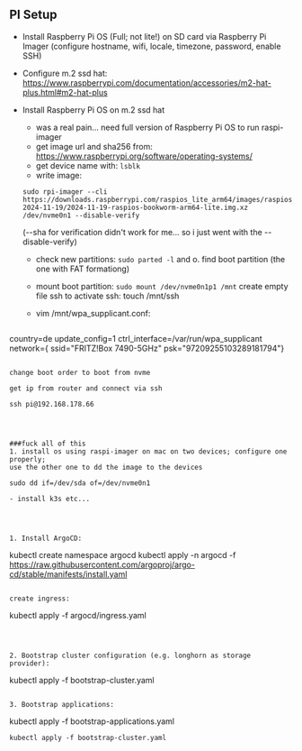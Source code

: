 ## PI Setup
- Install Raspberry Pi OS (Full; not lite!) on SD card via Raspberry Pi Imager (configure hostname, wifi, locale, timezone, password, enable SSH)

- Configure m.2 ssd hat: https://www.raspberrypi.com/documentation/accessories/m2-hat-plus.html#m2-hat-plus

- Install Raspberry Pi OS on m.2 ssd hat
   - was a real pain... need full version of Raspberry Pi OS to run raspi-imager
   - get image url and sha256 from: https://www.raspberrypi.org/software/operating-systems/
   - get device name with: `lsblk`
   - write image:
   ```
   sudo rpi-imager --cli https://downloads.raspberrypi.com/raspios_lite_arm64/images/raspios_lite_arm64-2024-11-19/2024-11-19-raspios-bookworm-arm64-lite.img.xz /dev/nvme0n1 --disable-verify
   ``` 
   (--sha for verification didn't work for me... so i just went with the --disable-verify)

   - check new partitions: `sudo parted -l` and o. find boot partition (the one with FAT formationg)
   - mount boot partition: `sudo mount /dev/nvme0n1p1 /mnt`
   create empty file ssh to activate ssh:
   touch /mnt/ssh

   - vim /mnt/wpa_supplicant.conf:
   ```
country=de
update_config=1
ctrl_interface=/var/run/wpa_supplicant
network={ ssid="FRITZ!Box 7490-5GHz" psk="97209255103289181794"}
   ```

   change boot order to boot from nvme

get ip from router and connect via ssh 

ssh pi@192.168.178.66




###fuck all of this
1. install os using raspi-imager on mac on two devices; configure one properly;
use the other one to dd the image to the devices

sudo dd if=/dev/sda of=/dev/nvme0n1

- install k3s etc...




1. Install ArgoCD:

```
kubectl create namespace argocd
kubectl apply -n argocd -f https://raw.githubusercontent.com/argoproj/argo-cd/stable/manifests/install.yaml
```

create ingress:

```
kubectl apply -f argocd/ingress.yaml
```



2. Bootstrap cluster configuration (e.g. longhorn as storage provider):

```   
kubectl apply -f bootstrap-cluster.yaml
```

3. Bootstrap applications:

```
kubectl apply -f bootstrap-applications.yaml
```
kubectl apply -f bootstrap-cluster.yaml